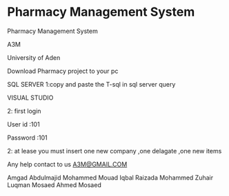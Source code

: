 # Pharmacy Management System
Pharmacy Management System


A3M


University of Aden




Download Pharmacy project to your pc
 
SQL SERVER
1:copy and paste the T-sql in sql server query


VISUAL STUDIO


2: first login

User id :101

Password :101

2: at lease you must insert one  new company ,one delagate ,one new items 


Any help contact to us A3M@GMAIL.COM

Amgad Abdulmajid Mohammed 
Mouad Iqbal Raizada
Mohammed Zuhair Luqman 
Mosaed Ahmed Mosaed


